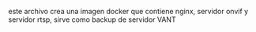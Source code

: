 este archivo crea una imagen docker que contiene nginx, servidor onvif y servidor rtsp, sirve como backup de servidor VANT
